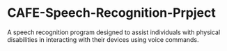 # CAFE-Speech-Recognition-Prpject
A speech recognition program designed to assist individuals with physical disabilities in interacting  with their devices using voice commands.
